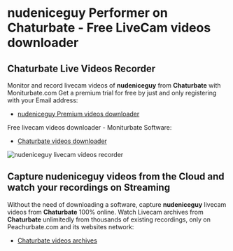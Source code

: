 # nudeniceguy Performer on Chaturbate - Free LiveCam videos downloader

## Chaturbate Live Videos Recorder

Monitor and record livecam videos of **nudeniceguy** from **Chaturbate** with Moniturbate.com
Get a premium trial for free by just and only registering with your Email address:
* [nudeniceguy Premium videos downloader](https://moniturbate.com/request-demo-licence-key.html)

Free livecam videos downloader - Moniturbate Software:
* [Chaturbate videos downloader](https://moniturbate.com/moniturbate-download-software.html)

![nudeniceguy livecam videos recorder](https://peachurnet.com/templates/moniturbate-software.png)


## Capture nudeniceguy videos from the Cloud and watch your recordings on Streaming

Without the need of downloading a software, capture **nudeniceguy** livecam videos from **Chaturbate** 100% online.
Watch Livecam archives from **Chaturbate** unlimitedly from thousands of existing recordings, only on Peachurbate.com and its websites network:
* [Chaturbate videos archives](https://peachurnet.com/)